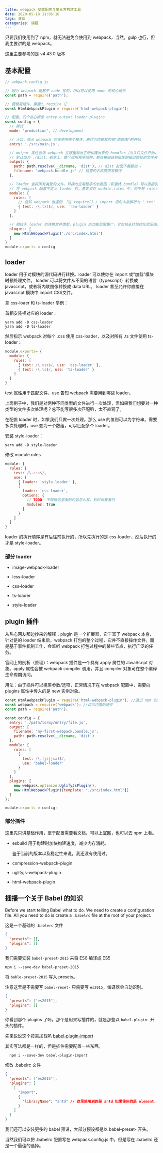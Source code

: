 ```yaml
---
title: webpack 基本配置与第三方构建工具
date: 2020-05-18 11:06:18
tags: 基础
categories: 编程
---
```


只要我们使用到了 npm，就无法避免会使用到 webpack，当然，gulp 也行，但我主要讲的是 webpack。

这里主要参考的是 v4.43.0 版本

<!-- more -->

## 基本配置

```js
// webpack.config.js

// 因为 webpack 是基于 node 写的，所以可以使用 node 的核心语法
const path = require('path');

// 要使用插件，需要先 require 它
const HtmlWebpackPlugin = require('html-webpack-plugin');

// 配置，四个核心概念 entry output loader plugins
const config = {
  // 模式
  mode: 'production', // development

  // 入口，指示 webpack 应该使用哪个模块，来作为构建其内部*依赖图*的开始
  entry: './src/main.js',

  // output 属性告诉 webpack 在哪里输出它所构建出来的 bundles（由入口文件开始，根据依赖一步步被处理最后生成的文件（集）），以及如何命名。
  // 默认值为 ./dist。基本上，整个应用程序结构，都会被编译到指定的输出路径的文件夹中。
  output: {
    path: path.resolve(__dirname, 'dist'), // dist 前面不需要加 /
    filename: 'webpack.bundle.js' // 这里的名称随便写都行
  },

  // loader 会将所有类型的文件，转换为应用程序的依赖图（和最终 bundle）可以直接引用的模块。
  // 在 webpack 配置中定义 loader 时，要定义在 module.rules 中，而不是 rules 或者 loaders 中。
  module: {
    rules: [
      // 告知 webpack 当遇到 「在 require() / import 语句中被解析为 '.txt' 的路径」时，先用 raw-loader 转换一下再进行编译。
      { test: /\.txt$/, use: 'raw-loader' }
    ]
  },

  // 相较于 loader 的转换文件类型，plugin 的功能范围更广，它包括从打包优化和压缩，一直到重新定义环境中的变量，它的功能强大，可以用来处理各式各样的任务。
  plugins: [
    new HtmlWebpackPlugin('./src/index.html')
  ]
}
module.exports = config
```

## loader

loader 用于对模块的源代码进行转换。loader 可以使你在 import 或“加载”模块时预处理文件。
loader 可以将文件从不同的语言（typescript）转换成 javascript，或者将内联图像转换成 data URL。
loader 甚至允许你直接在 javascript 模块中 import CSS文件。

拿 css-loaer 和 ts-loader 举例：

首相安装相对应的 loader：

```shell
yarn add -D css-loader
yarn add -D ts-loader
```

然后指示 webpack 对每个 .css 使用 css-loader，以及对所有 .ts 文件使用 ts-loader：

```js
module.exports= {
  module: {
    rules: [
      { test: /\.css$/, use: 'css-loader' },
      { test: /\.ts$/, use: 'ts-loader' }
    ]
  }
}
```

test 属性用于匹配文件，use 告知 webpack 需要用到哪些 loader。

上面例子中，我们是对两种不同类型的文件进行一次处理，但如果我们想要对一种类型的文件多次处理呢？总不能写很多次匹配叭，太不直观了。

在配置 loader 时，如果我们只做一次处理，那么 use 的值则可以为字符串。需要多次处理时，use 变为一个数组，可以匹配多个 loader。

安装 style-loader：

```shell
yarn add -D style-loader
```

修改 module.rules

```js
module: {
  rules: [
    test: /\.css$/,
    use: [
      { loader: 'style-loader' },
      {
        loader: 'css-loader',
        options: {
          // TODO: 不晓得这里面的内容怎么写，到时候看看叭
          modules: true
        }
      }
    ]
  ]
}
```

loader 的执行顺序是有后往前执行的，所以先执行的是 css-loader，然后执行的才是 style-loader。

### 部分 loader

* image-webpack-loader

* less-loader

* css-loader

* ts-loader

* style-loader

## plugin 插件

从热心网友那边抄来的解释：plugin 是一个扩展器，它丰富了 webpack 本身，针对是的 loader 结束后，webpack 打包的整个过程，它并不直接操作文件，而是基于事件机制工作，会监听 webpack 打包过程中的某些节点，执行广泛的任务。

官网上的剖析（原理）：webpack 插件是一个具有 apply 属性的 JavaScript 对象。apply 属性会被 webpack compiler 调用，并且 compiler 对象可在整个编译生命周期访问。

用法：由于插件可以携带参数/选项，正常情况下在 webpack 配置中，需要向 plugins 属性中传入的是 new 实例对象。

```js
const HtmlWebpackPlugin = require('html-webpack-plugin'); //通过 npm 安装
const webpack = require('webpack'); //访问内置的插件
const path = require('path');

const config = {
  entry: './path/to/my/entry/file.js',
  output: {
    filename: 'my-first-webpack.bundle.js',
    path: path.resolve(__dirname, 'dist')
  },
  module: {
    rules: [
      {
        test: /\.(js|jsx)$/,
        use: 'babel-loader'
      }
    ]
  },
  plugins: [
    new webpack.optimize.UglifyJsPlugin(),
    new HtmlWebpackPlugin({template: './src/index.html'})
  ]
};

module.exports = config;
```

### 部分插件

这里先只讲基础作用，至于配置需要看文档，可以上[官网](https://www.webpackjs.com/plugins/)，也可以去 npm 上看。

* esbuild 用于构建时加快构建速度，减少内存消耗。

  鉴于当前的版本以及稳定性来说，我还没有使用过。

* compression-webpack-plugin

* uglifyjs-webpack-plugin

* html-webpack-plugin

## 插播一个关于 Babel 的知识

Before we start telling Babel what to do. We need to create a configuration file. All you need to do is create a `.babelrc` file at the root of your project.

这是一个基础的 `.bablerc` 文件

```json
{
  "presets": [],
  "plugins": []
}
```

我们需要安装 `babel-preset-2015` 来将 ES6 编译成 ES5

```shell
npm i --save-dev babel-preset-2015
```

将 `bable-preset-2015` 写入 presets。

注意这里是不需要写 `babel-reset-` 只需要写 `es2015`，编译器会自动识别。

```json
{
  "presets": ["es2015"],
  "plugins": []
}
```

你看到那个 plugins 了吗，那个是用来写插件的，就是那些以 `babel-plugin-` 开头的插件。

先来说说这个按需加载叭 [babel-plugin-import](https://www.npmjs.com/package/babel-plugin-import)

其实写法都是一样的，但是插件需要配置一些东西。

```shell
  npm i --save-dev babel-plugin-import
```

修改 .babelrc 文件

```json
{
  "presets": ["es2015"],
  "plugins": [
    [
      "import",
      {
        "libraryName": "antd" // 这里使用到的是 antd 如果使用的是 element，则只需要将 antd 换成 element 就可以了。
      }
    ]
  ]
}
```

我们还可以安装更多的 babel 预设，大部分预设都是以 babel-preset- 开头。

当然我们可以把 .babelrc 配置写在 webpack.config.js 中，但是写在 .babelrc 还是一个最佳的选择。
